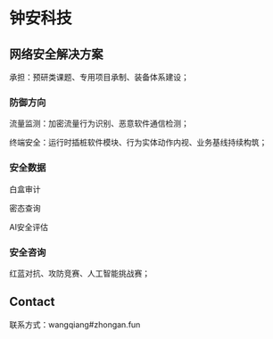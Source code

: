 # 钟安科技

## 网络安全解决方案

承担：预研类课题、专用项目承制、装备体系建设；


### 防御方向

流量监测：加密流量行为识别、恶意软件通信检测；

终端安全：运行时插桩软件模块、行为实体动作内视、业务基线持续构筑；


### 安全数据

白盒审计

密态查询

AI安全评估


### 安全咨询

红蓝对抗、攻防竞赛、人工智能挑战赛；



## Contact

联系方式：wangqiang#zhongan.fun
